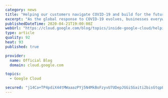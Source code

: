 ```yaml
---
category: news
title: "Helping our customers navigate COVID-19 and build for the future"
excerpt: "As the global response to COVID-19 evolves, businesses everywhere are adapting to an ever-changing environment that forces them to think differently. Our focus at Google Cloud right now is helping our customers navigate the impacts of COVID-19, whether that’s helping employees work remotely, ensuring"
publishedDateTime: 2020-04-21T19:00:00Z
webUrl: "https://cloud.google.com/blog/topics/inside-google-cloud/helping-our-customers-navigate-covid-19/"
type: article
quality: 92
heat: 93
published: true

provider:
  name: Official Blog
  domain: cloud.google.com

topics:
  - Google Cloud

secured: "j14Ca+TP4pdiX44tMWaaazPYj5N4MkBoFzyvU7UDepJGGiSGaiti2bisGtqpLUeUfqZPcUHfiLAjYLXzGQ3v/pPkGhoDAdA9RE35DGiXOc8Hte0kofjvRo5FdCLZFdrzgVY1zqPCF9YxIgCkTeTAlOTW4S8e37jx64YX+Tk/dG+ATpRdauy2s+n9Zd5C95Q3TgpHemKVeoBfRKAis0jUcCL1mgB5LfDxjFDYNyEQW/LCSO3g4vUDSOAvf/CP3xGnV1Gf9Hg9rLHhFBWZkIQDSI4mMTjh9igpuNdukgE7i72s+YogoSREkn9ESs0Qwz+Qkkx86Fck049Rvjys2ieAIQ==;w0UmbVRTFig/9LJ1MV/JeA=="
---
```


